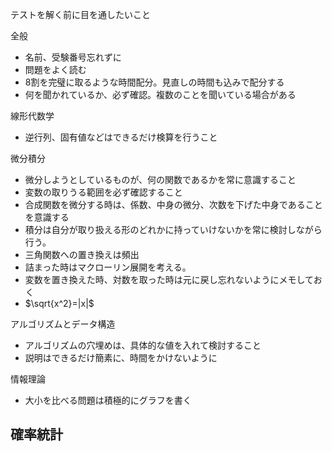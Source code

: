テストを解く前に目を通したいこと

全般
- 名前、受験番号忘れずに
- 問題をよく読む
- 8割を完璧に取るような時間配分。見直しの時間も込みで配分する
- 何を聞かれているか、必ず確認。複数のことを聞いている場合がある

線形代数学
- 逆行列、固有値などはできるだけ検算を行うこと

微分積分
- 微分しようとしているものが、何の関数であるかを常に意識すること
- 変数の取りうる範囲を必ず確認すること
- 合成関数を微分する時は、係数、中身の微分、次数を下げた中身であることを意識する
- 積分は自分が取り扱える形のどれかに持っていけないかを常に検討しながら行う。
- 三角関数への置き換えは頻出
- 詰まった時はマクローリン展開を考える。
- 変数を置き換えた時、対数を取った時は元に戻し忘れないようにメモしておく
- $`\sqrt{x^2}=|x|`$ 

アルゴリズムとデータ構造
- アルゴリズムの穴埋めは、具体的な値を入れて検討すること
- 説明はできるだけ簡素に、時間をかけないように

情報理論
- 大小を比べる問題は積極的にグラフを書く

確率統計
- 
